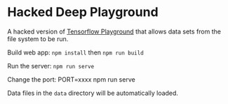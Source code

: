 # Hacked Deep Playground

A hacked version of [Tensorflow Playground](http://playground.tensorflow.org/) that allows data sets from the file system to be run.

Build web app:
```npm install```
then
```npm run build```

Run the server:
```npm run serve```

Change the port:
PORT=xxxx npm run serve


Data files in the ```data``` directory will be automatically loaded.